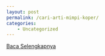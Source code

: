 ```yaml
---
layout: post
permalink: /cari-arti-mimpi-koper/
categories:
    - Uncategorized
---
```


[Baca Selengkapnya](/04)